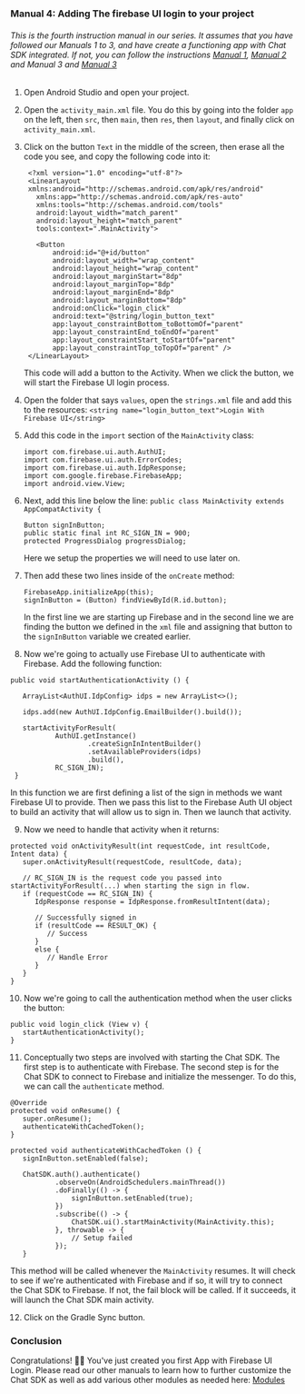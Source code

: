 ### Manual 4: Adding The firebase UI login to your project

###### This is the fourth instruction manual in our series. It assumes that you have followed our Manuals 1 to 3, and have create a functioning app with Chat SDK integrated. If not, you can follow the instructions [Manual 1](https://github.com/thecmart/manuals/blob/master/Tutorials/Manual%201%20Creating%20a%20new%20app%20with%20an%20empty%20activity%20and%20AppObj.md), [Manual 2](https://github.com/thecmart/manuals/blob/master/Tutorials/Manual%202%20Linking%20an%20app%20to%20firebase.md) and Manual 3 and [Manual 3](https://github.com/thecmart/manuals/blob/master/Tutorials/Manual%203%20Integrating%20ChatSDK%20into%20the%20new%20project.md)

1. Open Android Studio and open your project.

2. Open the `activity_main.xml` file. You do this by going into the folder `app` on the left, then `src`, then `main`, then `res`, then `layout`, and finally click on `activity_main.xml`.

3. Click on the button `Text` in the middle of the screen, then erase all the code you see, and copy the following code into it:

   ```
    <?xml version="1.0" encoding="utf-8"?>
    <LinearLayout
    xmlns:android="http://schemas.android.com/apk/res/android"
      xmlns:app="http://schemas.android.com/apk/res-auto"
      xmlns:tools="http://schemas.android.com/tools"
      android:layout_width="match_parent"
      android:layout_height="match_parent"
      tools:context=".MainActivity">
    
      <Button
          android:id="@+id/button"
          android:layout_width="wrap_content"
          android:layout_height="wrap_content"
          android:layout_marginStart="8dp"
          android:layout_marginTop="8dp"
          android:layout_marginEnd="8dp"
          android:layout_marginBottom="8dp"
          android:onClick="login_click"
          android:text="@string/login_button_text"
          app:layout_constraintBottom_toBottomOf="parent"
          app:layout_constraintEnd_toEndOf="parent"
          app:layout_constraintStart_toStartOf="parent"
          app:layout_constraintTop_toTopOf="parent" />
    </LinearLayout>
   ```
   
   This code will add a button to the Activity. When we click the button, we will start the Firebase UI login process. 

4. Open the folder that says `values`, open the `strings.xml` file and add this to the resources: `<string name="login_button_text">Login With Firebase UI</string>`

5. Add this code in the `import` section of the `MainActivity` class:

   ```
   import com.firebase.ui.auth.AuthUI;
   import com.firebase.ui.auth.ErrorCodes;
   import com.firebase.ui.auth.IdpResponse;
   import com.google.firebase.FirebaseApp;
   import android.view.View;
   ```

6. Next, add this line below the line: `public class MainActivity extends AppCompatActivity {`

   ```
   Button signInButton;
   public static final int RC_SIGN_IN = 900;
   protected ProgressDialog progressDialog;
   ```
   
   Here we setup the properties we will need to use later on. 

7. Then add these two lines inside of the `onCreate` method: 

   ```
   FirebaseApp.initializeApp(this);
   signInButton = (Button) findViewById(R.id.button);
   ```
   
   In the first line we are starting up Firebase and in the second line we are finding the button we defined in the `xml` file and assigning that button to the `signInButton` variable we created earlier. 

8. Now we're going to actually use Firebase UI to authenticate with Firebase. Add the following function: 

  ```
  public void startAuthenticationActivity () {
   
     ArrayList<AuthUI.IdpConfig> idps = new ArrayList<>();
            
     idps.add(new AuthUI.IdpConfig.EmailBuilder().build());
            
     startActivityForResult(
             AuthUI.getInstance()
                     .createSignInIntentBuilder()
                     .setAvailableProviders(idps)
                     .build(),
             RC_SIGN_IN);
   }
   ```
   
   In this function we are first defining a list of the sign in methods we want Firebase UI to provide. Then we pass this list to the Firebase Auth UI object to build an activity that will allow us to sign in. Then we launch that activity. 
   
9. Now we need to handle that activity when it returns:

  ```
  protected void onActivityResult(int requestCode, int resultCode, Intent data) {
     super.onActivityResult(requestCode, resultCode, data);
     
     // RC_SIGN_IN is the request code you passed into  startActivityForResult(...) when starting the sign in flow.
     if (requestCode == RC_SIGN_IN) {
        IdpResponse response = IdpResponse.fromResultIntent(data);
   
        // Successfully signed in
        if (resultCode == RESULT_OK) {
           // Success
        }
        else {
           // Handle Error
        }
     }
  }
  ```
  
10. Now we're going to call the authentication method when the user clicks the button:
  
  ```
  public void login_click (View v) {
     startAuthenticationActivity();
  }
  ```
  
11. Conceptually two steps are involved with starting the Chat SDK. The first step is to authenticate with Firebase. The second step is for the Chat SDK to connect to Firebase and initialize the messenger. To do this, we can call the `authenticate` method. 

  ```
  @Override
  protected void onResume() {
     super.onResume();
     authenticateWithCachedToken();
  }
   
  protected void authenticateWithCachedToken () {
     signInButton.setEnabled(false);
     
     ChatSDK.auth().authenticate()
             .observeOn(AndroidSchedulers.mainThread())
             .doFinally(() -> {
                 signInButton.setEnabled(true);
             })
             .subscribe(() -> {
                 ChatSDK.ui().startMainActivity(MainActivity.this);
             }, throwable -> {
                 // Setup failed
             });
     }
  ```
  
  This method will be called whenever the `MainActivity` resumes. It will check to see if we're authenticated with Firebase and if so, it will try to connect the Chat SDK to Firebase. If not, the fail block will be called. If it succeeds, it will launch the Chat SDK main activity. 

12. Click on the Gradle Sync button.

### Conclusion

Congratulations! 🎉🎉 You've just created you first App with Firebase UI Login. Please read our other manuals to learn how to further customize the Chat SDK as well as add various other modules as needed here: [Modules](https://github.com/chat-sdk/chat-sdk-android#module-setup)
